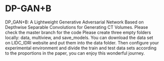 # DP-GAN+B
DP_GAN+B: A Lightweight Generative Adversarial Network Based on Depthwise Separable Convolutions for Generating CT Volumes.
Please check the master branch for the code
Please create three empty folders locally: data, multiview, and save_models. You can download the data set on LIDC_IDRI website and put them into the data folder. Then configure your experimental environment and divide the train and test data sets according to the proportions in the paper, you can enjoy this wonderful journey.
